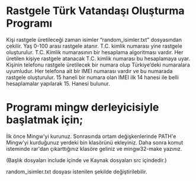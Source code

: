 # Rastgele Türk Vatandaşı Oluşturma Programı

Kişi rastgele üretileceği zaman isimler “random_isimler.txt” dosyasından çekilir. Yaş 0-100 arası rastgele atanır. T.C. kimlik numarası yine rastgele oluşturulur. T.C. Kimlik numarasının bir hesaplama algoritması vardır. Her üretilen kişiye rastgele atanacak T.C. kimlik numarası bu hesaplamaya uyar. Kişinin telefonu rastgele üretilecek bir numara olup Türkiye’deki numaralara uyumludur. Her telefona ait bir IMEI numarası vardır ve bu numarada rastgele oluşturulur. 15 haneli bir numara olan IMEI ilk 14 hanesi ile belli hesaplamalar yapılarak 15. Hanesi bulunur.

# Programı mingw derleyicisiyle başlatmak için;

İlk önce Mingw'yi kurunuz. Sonrasında ortam değişkenlerinde PATH'e Mingw'yi kurduğunuz yerdeki bin klasörünü ekleyiniz. Daha sonra komut isteminde rar'dan çıkarttığınız klasöre geliniz ve mingw32-make yazınız.

(Başlık dosyaları include içinde ve Kaynak dosyaları src içindedir.)

random_isimler.txt dosyası istenilen şekilde değiştirilebilir.
